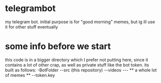# telegrambot
my telegram bot. initial purpose is for "good morning" memes, but ig ill use it for other stuff eventually

# some info before we start
this code is in a bigger directory which I prefer not putting here, since it contains a lot of other
crap, as well as private stuff like the bot token.
its built as follows:
-BotFolder
--src (this repository)
--videos
--- ** a whole lot of memes **
--token.key
